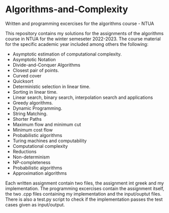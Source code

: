 # Algorithms-and-Complexity

Written and programming excercises for the algorithms course - NTUA

This repository contains my solutions for the assignments of the algorithms course in NTUA for the winter semeseter 2022-2023. The course material for the specific academic year included among others the following:

* Asymptotic estimation of computational complexity.
* Asymptotic Notation
* Divide-and-Conquer Algorithms
* Closest pair of points.
* Curved cover
* Quicksort
* Deterministic selection in linear time.
* Sorting in linear time.
* Linear search, binary search, interpolation search and applications
* Greedy algorithms.
* Dynamic Programming.
* String Matching.
* Shorter Paths
* Maximum flow and minimum cut
* Minimum cost flow
* Probabilistic algorithms
* Turing machines and computability
* Computational complexity
* Reductions
* Non-determinism
* NP-completeness
* Probabilistic algorithms
* Approximation algorithms
  
Each written assignment contain two files, the assignment int greek and my implementation. The programming excercises contain the assignment itself, the two .cpp files containing my implementation and the input/ouptut files. There is also a test.py script to check if the implementation passes the test cases given as input/output.
